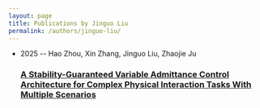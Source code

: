 ```yaml
---
layout: page
title: Publications by Jinguo Liu
permalink: /authors/jinguo-liu/
---
```


<ul class="post-list">
<li><span class='post-meta'>2025 -- Hao Zhou, Xin Zhang, Jinguo Liu, Zhaojie Ju</span><h3><a class='post-link' href='../../a-stability-guaranteed-variable-admittance-control-architecture-for-complex-physical-interaction-tasks-with-multiple-scenarios'>A Stability-Guaranteed Variable Admittance Control Architecture for Complex Physical Interaction Tasks With Multiple Scenarios</a></h3></li>

</ul>
